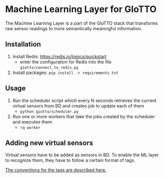 Machine Learning Layer for GIoTTO
=================================

The Machine Learning Layer is a part of the GIoTTO stack that transforms
raw sensor readings to more semantically meaningful information.

## Installation

1. Install Redis: https://redis.io/topics/quickstart
   - enter the configuration for Redis into the file `giotto/connect_to_redis.py`
2. Install packages: `pip install -r requirements.txt`

## Usage

1. Run the scheduler script which every N seconds retrieves the current virtual
   sensors from BD and creates job to update each of them
   - `python giotto/scheduler.py`
2. Run one or more workers that take the jobs created by the scheduler and executes
   them
   - `rq worker`

## Adding new virtual sensors

Virtual sensors have to be added as sensors in BD. To enable the ML layer to recognize them, they have to follow a certain format of tags.

[The conventions for the tags are described here.](https://github.com/IoT-Expedition/node-actuation-engine/wiki/Representation-of-entities-in-BuildingDepot)

